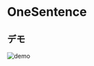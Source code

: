 # OneSentence

## デモ
![demo](https://raw.github.com/wiki/matahoku/OneSentence/images/OneSentence.gif)
